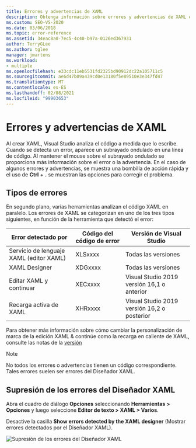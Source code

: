 ```yaml
---
title: Errores y advertencias de XAML
description: Obtenga información sobre errores y advertencias de XAML en Visual Studio, incluido cómo se clasifican los errores, cómo obtener información de errores y cómo buscar opciones para corregirlos.
ms.custom: SEO-VS-2020
ms.date: 03/06/2018
ms.topic: error-reference
ms.assetid: 34eac8a0-7ec5-4c40-b97a-0126ed367931
author: TerryGLee
ms.author: tglee
manager: jmartens
ms.workload:
- multiple
ms.openlocfilehash: e33cdc11eb5531fd2325bd90912dc22a105711c5
ms.sourcegitcommit: ae6d47b09a439cd0e13180f5e89510e3e347fd47
ms.translationtype: MT
ms.contentlocale: es-ES
ms.lasthandoff: 02/08/2021
ms.locfileid: "99903653"
---
```

# <a name="xaml-errors-and-warnings"></a>Errores y advertencias de XAML

Al crear XAML, Visual Studio analiza el código a medida que lo escribe. Cuando se detecta un error, aparece un subrayado ondulado en una línea de código. Al mantener el mouse sobre el subrayado ondulado se proporciona más información sobre el error o la advertencia. En el caso de algunos errores y advertencias, se muestra una bombilla de acción rápida y el uso de **Ctrl** + **.** se muestran las opciones para corregir el problema.

## <a name="error-types"></a>Tipos de errores

En segundo plano, varias herramientas analizan el código XAML en paralelo. Los errores de XAML se categorizan en uno de los tres tipos siguientes, en función de la herramienta que detectó el error:

|**Error detectado por**|**Código del código de error**|**Versión de Visual Studio**|
| - |-----------------| - |
|Servicio de lenguaje XAML (editor XAML)|XLSxxxx| Todas las versiones |
|XAML Designer|XDGxxxx| Todas las versiones | 
|Editar XAML y continuar|XECxxxx| Visual Studio 2019 versión 16,1 o anterior |
|Recarga activa de XAML | XHRxxxx | Visual Studio 2019 versión 16,2 o posterior |

Para obtener más información sobre cómo cambiar la personalización de marca de la edición XAML & continúe como la recarga en caliente de XAML, consulte las notas de la [versión](/visualstudio/releases/2019/release-notes-v16.2#wpfuwp-tooling)

> [!Note]
> No todos los errores o advertencias tienen un código correspondiente. Tales errores suelen ser errores del Diseñador XAML.

## <a name="suppress-xaml-designer-errors"></a>Supresión de los errores del Diseñador XAML

Abra el cuadro de diálogo **Opciones** seleccionando **Herramientas > Opciones** y luego seleccione **Editor de texto > XAML > Varios**.

Desactive la casilla **Show errors detected by the XAML designer** (Mostrar errores detectados por el Diseñador XAML).

![Supresión de los errores del Diseñador XAML](media/suppress_xaml_designer_errors.png)